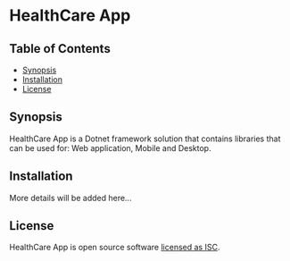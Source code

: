 # HealthCare App

## Table of Contents

- [Synopsis](#synopsis)
- [Installation](#installation)
- [License](#license)

## Synopsis

HealthCare App is a Dotnet framework solution that contains libraries that can be used for: Web application, Mobile and Desktop.

## Installation

More details will be added here...


## License

HealthCare App is open source software [licensed as ISC](https://github.com/luisschneiders/HealthCareApp/blob/master/LICENSE).
